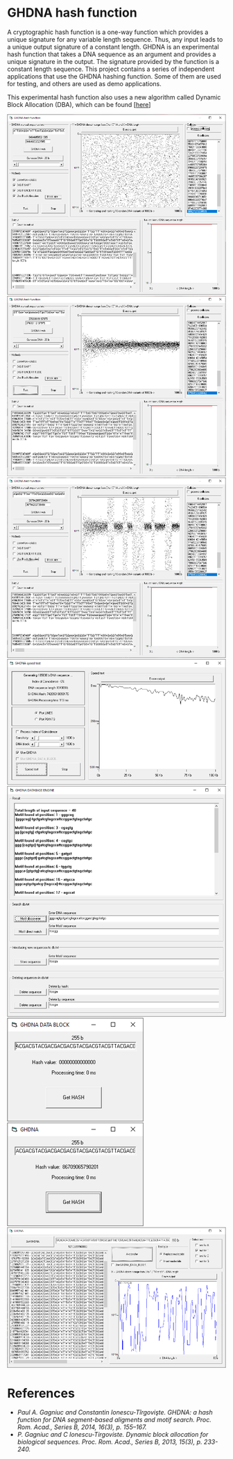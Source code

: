 # GHDNA hash function


A cryptographic hash function is a one-way function which provides a unique signature for any variable length sequence. Thus, any input leads to a unique output signature of a constant length. GHDNA is an experimental hash function that takes a DNA sequence as an argument and provides a unique signature in the output. The signature provided by the function is a constant length sequence. This project contains a series of independent applications that use the GHDNA hashing function. Some of them are used for testing, and others are used as demo applications.

This experimental hash function also uses a new algorithm called Dynamic Block Allocation (DBA), which can be found [[here](https://github.com/Gagniuc/Dynamic-Block-Allocation-algorithm)]

<kbd><img src="https://github.com/Gagniuc/GHDNA-hash-function/blob/main/img/1.png?raw=true" /></kbd>
<kbd><img src="https://github.com/Gagniuc/GHDNA-hash-function/blob/main/img/2.png?raw=true" /></kbd>
<kbd><img src="https://github.com/Gagniuc/GHDNA-hash-function/blob/main/img/3.png?raw=true" /></kbd>
<kbd><img src="https://github.com/Gagniuc/GHDNA-hash-function/blob/main/img/4.png?raw=true" /></kbd>
<kbd><img src="https://github.com/Gagniuc/GHDNA-hash-function/blob/main/img/5.png?raw=true" /></kbd>
<kbd><img src="https://github.com/Gagniuc/GHDNA-hash-function/blob/main/img/6.png?raw=true" /></kbd>
<kbd><img src="https://github.com/Gagniuc/GHDNA-hash-function/blob/main/img/7.png?raw=true" /></kbd>
<kbd><img src="https://github.com/Gagniuc/GHDNA-hash-function/blob/main/img/8.png?raw=true" /></kbd>

# References

- <i>Paul A. Gagniuc and Constantin Ionescu-Tîrgovişte. GHDNA: a hash function for DNA segment-based aligments and motif search. Proc. Rom. Acad., Series B, 2014, 16(3), p. 155–167.</i>
- <i>P. Gagniuc and C Ionescu-Tirgoviste. Dynamic block allocation for biological sequences. Proc. Rom. Acad., Series B, 2013, 15(3), p. 233-240.</i> 
